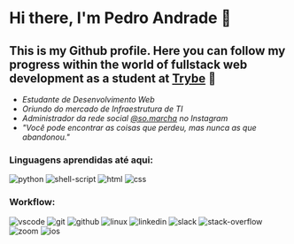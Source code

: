 <!--
**dropeko/dropeko** is a ✨ _special_ ✨ repository because its `README.md` (this file) appears on your GitHub profile.

Here are some ideas to get you started:

- 🔭 I’m currently working on ...
- 🌱 I’m currently learning ...
- 👯 I’m looking to collaborate on ...
- 🤔 I’m looking for help with ...
- 💬 Ask me about ...
- 📫 How to reach me: ...
- 😄 Pronouns: ...
- ⚡ Fun fact: ...
-->
# Hi there, I'm Pedro Andrade 👋
## This is my Github profile. Here you can follow my progress within the world of fullstack web development as a student at [Trybe](https://betrybe.com) :rocket:
 
 - _Estudante de Desenvolvimento Web_
 - _Oriundo do mercado de Infraestrutura de TI_
 - _Administrador da rede social [@so.marcha](https://www.instagram.com/so.marcha/?hl=pt-br) no Instagram_
 - _"Você pode encontrar as coisas que perdeu, mas nunca as que abandonou."_

### Linguagens aprendidas até aqui: 
![python](https://img.shields.io/badge/Python-3776AB?style=for-the-badge&logo=python&logoColor=white)
![shell-script](https://img.shields.io/badge/Shell_Script-121011?style=for-the-badge&logo=gnu-bash&logoColor=white)
![html](https://img.shields.io/badge/HTML5-E34F26?style=for-the-badge&logo=html5&logoColor=white)
![css](https://img.shields.io/badge/CSS3-1572B6?style=for-the-badge&logo=css3&logoColor=white)

### Workflow:
![vscode](https://img.shields.io/badge/Code-0078D4?style=for-the-badge&logo=visual%20studio%20code&logoColor=white)
![git](https://img.shields.io/badge/GIT-E44C30?style=for-the-badge&logo=git&logoColor=white)
![github](https://img.shields.io/badge/GitHub-100000?style=for-the-badge&logo=github&logoColor=white)
![linux](https://img.shields.io/badge/Linux-FCC624?style=for-the-badge&logo=linux&logoColor=black)
![linkedin](https://img.shields.io/badge/LinkedIn-0077B5?style=for-the-badge&logo=linkedin&logoColor=white)
![slack](https://img.shields.io/badge/Slack-4A154B?style=for-the-badge&logo=slack&logoColor=white)
![stack-overflow](https://img.shields.io/badge/Stack_Overflow-FE7A16?style=for-the-badge&logo=stack-overflow&logoColor=white)
![zoom](https://img.shields.io/badge/Zoom-2D8CFF?style=for-the-badge&logo=zoom&logoColor=white)
![ios](https://img.shields.io/badge/iOS-000000?style=for-the-badge&logo=ios&logoColor=white)